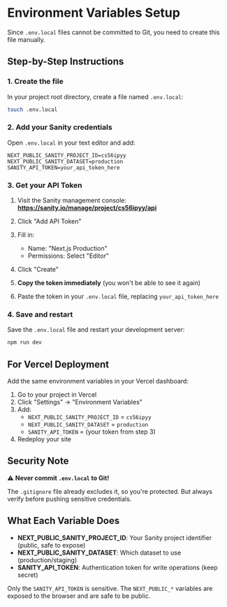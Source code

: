 # Environment Variables Setup

Since `.env.local` files cannot be committed to Git, you need to create this file manually.

## Step-by-Step Instructions

### 1. Create the file

In your project root directory, create a file named `.env.local`:

```bash
touch .env.local
```

### 2. Add your Sanity credentials

Open `.env.local` in your text editor and add:

```env
NEXT_PUBLIC_SANITY_PROJECT_ID=cs56ipyy
NEXT_PUBLIC_SANITY_DATASET=production
SANITY_API_TOKEN=your_api_token_here
```

### 3. Get your API Token

1. Visit the Sanity management console:
   **https://sanity.io/manage/project/cs56ipyy/api**

2. Click "Add API Token"

3. Fill in:
   - Name: "Next.js Production"
   - Permissions: Select "Editor"
   
4. Click "Create"

5. **Copy the token immediately** (you won't be able to see it again)

6. Paste the token in your `.env.local` file, replacing `your_api_token_here`

### 4. Save and restart

Save the `.env.local` file and restart your development server:

```bash
npm run dev
```

## For Vercel Deployment

Add the same environment variables in your Vercel dashboard:

1. Go to your project in Vercel
2. Click "Settings" → "Environment Variables"
3. Add:
   - `NEXT_PUBLIC_SANITY_PROJECT_ID` = `cs56ipyy`
   - `NEXT_PUBLIC_SANITY_DATASET` = `production`
   - `SANITY_API_TOKEN` = (your token from step 3)
4. Redeploy your site

## Security Note

⚠️ **Never commit `.env.local` to Git!**

The `.gitignore` file already excludes it, so you're protected. But always verify before pushing sensitive credentials.

## What Each Variable Does

- **NEXT_PUBLIC_SANITY_PROJECT_ID**: Your Sanity project identifier (public, safe to expose)
- **NEXT_PUBLIC_SANITY_DATASET**: Which dataset to use (production/staging)
- **SANITY_API_TOKEN**: Authentication token for write operations (keep secret)

Only the `SANITY_API_TOKEN` is sensitive. The `NEXT_PUBLIC_*` variables are exposed to the browser and are safe to be public.

